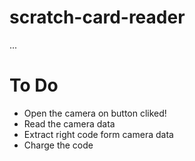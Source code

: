 # scratch-card-reader
...

# To Do

* Open the camera on button cliked!
* Read the camera data
* Extract right code form camera data
* Charge the code
